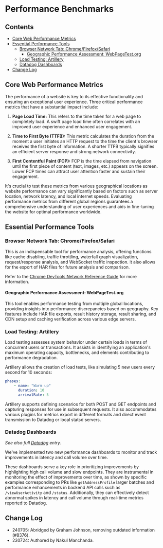 # Performance Benchmarks

## Contents

- [Core Web Performance Metrics](#core-web-performance-metrics)
- [Essential Performance Tools](#essential-performance-tools)
  * [Browser Network Tab: Chrome/Firefox/Safari](#browser-network-tab-chromefirefoxsafari)
    + [Geographic Performance Assessment: WebPageTest.org](#geographic-performance-assessment-webpagetestorg)
  * [Load Testing: Artillery](#load-testing-artillery)
  * [Datadog Dashboards](#datadog-dashboards)
- [Change Log](#change-log)

## Core Web Performance Metrics

The performance of a website is key to its effective functionality and ensuring an exceptional user experience. Three critical performance metrics that have a substantial impact include:

1. **Page Load Time:** This refers to the time taken for a web page to completely load. A swift page load time often correlates with an improved user experience and enhanced user engagement.

2. **Time to First Byte (TTFB):** This metric calculates the duration from the moment a user initiates an HTTP request to the time the client's browser receives the first byte of information. A shorter TTFB typically signifies an efficient server response and strong network connectivity.

3. **First Contentful Paint (FCP):** FCP is the time elapsed from navigation until the first piece of content (text, images, etc.) appears on the screen. Lower FCP times can attract user attention faster and sustain their engagement.

It's crucial to test these metrics from various geographical locations as website performance can vary significantly based on factors such as server location, network latency, and local internet speeds. Evaluating performance metrics from different global regions guarantees a comprehensive understanding of user experiences and aids in fine-tuning the website for optimal performance worldwide.

## Essential Performance Tools

### Browser Network Tab: Chrome/Firefox/Safari

This is an indispensable tool for performance analysis, offering functions like cache disabling, traffic throttling, waterfall graph visualization, request/response analysis, and WebSocket traffic inspection. It also allows for the export of HAR files for future analysis and comparison.

Refer to the [Chrome DevTools Network Reference Guide](https://developer.chrome.com/docs/devtools/network/reference/) for more information.

#### Geographic Performance Assessment: WebPageTest.org

This tool enables performance testing from multiple global locations, providing insights into performance discrepancies based on geography. Key features include HAR file exports, result history storage, result sharing, and CDN setup and caching verification across various edge servers.

### Load Testing: Artillery

Load testing assesses system behavior under certain loads in terms of concurrent users or transactions. It assists in identifying an application's maximum operating capacity, bottlenecks, and elements contributing to performance degradation.

Artillery allows the creation of load tests, like simulating 5 new users every second for 10 seconds:

```yaml
phases:
    - name: "Warm up"
      duration: 10
      arrivalRate: 5
```

Artillery supports defining scenarios for both POST and GET endpoints and capturing responses for use in subsequent requests. It also accommodates various plugins for metrics export in different formats and direct event transmission to Datadog or local statsd servers.

### Datadog Dashboards

_See also full [Datadog](./Datadog.md) entry._

We've implemented two new performance dashboards to monitor and track improvements in latency and call volume over time.

These dashboards serve a key role in prioritizing improvements by highlighting high call volume and slow endpoints. They are instrumental in monitoring the effect of improvements over time, as shown by specific examples corresponding to PRs like `getAddressProfile` larger batches and performance enhancements in backend API calls such as `/viewUserActivity` and `/status`. Additionally, they can effectively detect abnormal spikes in latency and call volume through real-time metrics reported to Datadog.

## Change Log

- 240705: Abridged by Graham Johnson, removing outdated information (#8376).
- 230724: Authored by Nakul Manchanda.
